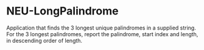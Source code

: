 # NEU-LongPalindrome
Application that finds the 3 longest unique palindromes in a supplied string. For the 3 longest palindromes, report the palindrome, start index and length, in descending order of length.
